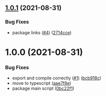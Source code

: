 ## [1.0.1](https://github.com/idaho/fltri-eslint-plugin-local-rules/compare/1.0.0...1.0.1) (2021-08-31)


### Bug Fixes

* package links ([#4](https://github.com/idaho/fltri-eslint-plugin-local-rules/issues/4)) ([2714cce](https://github.com/idaho/fltri-eslint-plugin-local-rules/commit/2714ccee980e918c08ddbd74a1f0a7e42d61e3ea))

# 1.0.0 (2021-08-31)


### Bug Fixes

* export and compile correctly ([#1](https://github.com/idaho/fltri-eslint-plugin-local-rules/issues/1)) ([bcb918c](https://github.com/idaho/fltri-eslint-plugin-local-rules/commit/bcb918c00b985582abe52a62a8a148efa2ef1519))
* move to typescript ([aae7f8e](https://github.com/idaho/fltri-eslint-plugin-local-rules/commit/aae7f8ee478f7eb5cb3c71a8a8df5986f34db459))
* package main script ([0bc22f1](https://github.com/idaho/fltri-eslint-plugin-local-rules/commit/0bc22f1a3d83ca5eeccbc46e6ba807e5f3445808))
